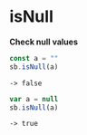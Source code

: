 # isNull

**Check null values**

```javascript
const a = ""
sb.isNull(a)
```

```text
-> false
```

```javascript
var a = null
sb.isNull(a)
```

```text
-> true
```

